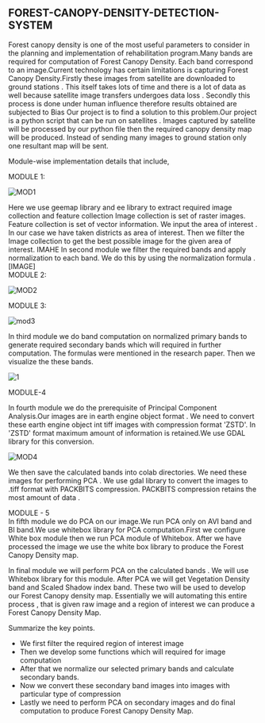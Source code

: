
## FOREST-CANOPY-DENSITY-DETECTION-SYSTEM
Forest canopy density is one of the most useful parameters to consider in the planning
and implementation of rehabilitation program.Many bands are required for computation
of Forest Canopy Density. Each band correspond to an image.Current technology has
certain limitations is capturing Forest Canopy Density.Firstly these images from satellite
are downloaded to ground stations . This itself takes lots of time and there is a lot of
data as well because satellite image transfers undergoes data loss . Secondly this
process is done under human influence therefore results obtained are subjected to Bias
Our project is to find a solution to this problem.Our project is a python script that can be
run on satellites . Images captured by satellite will be processed by our python file then
the required canopy density map will be produced. Instead of sending many images to
ground station only one resultant map will be sent.

Module-wise implementation details that include, 



MODULE 1: 

![MOD1](https://user-images.githubusercontent.com/52020282/166147158-a8806c5d-3312-4927-98d0-dcac13b0e84f.PNG)


Here we use geemap library and ee library to extract required image collection and feature
collection
Image collection is set of raster images.
Feature collection is set of vector information.
We input the area of interest . In our case we have taken districts as area of interest.
Then we filter the Image collection to get the best possible image for the given area of interest.
IMAHE
In second module we filter the required bands and
apply normalization to each band. We do this by using
the normalization formula .
[IMAGE] \
MODULE 2: 

![MOD2](https://user-images.githubusercontent.com/52020282/166147167-baeb25b1-03c8-4ad5-b710-e3b74a2f7d2f.PNG)


MODULE 3: 

![mod3](https://user-images.githubusercontent.com/52020282/166147171-8aa32654-9164-451a-bfb1-41ae92abc2db.PNG)


In third module we do band computation on normalized primary bands to generate required secondary bands which will required in further
computation. The formulas were mentioned in the
research paper. Then we visualize the these bands.

![1](https://user-images.githubusercontent.com/52020282/166147385-2681c541-694b-4800-8ea3-a5a442003e8e.PNG)



MODULE-4

In fourth module we do the prerequisite of Principal
Component Analysis.Our images are in earth engine
object format . We need to convert these earth engine
object int tiff images with compression format 'ZSTD'.
In 'ZSTD' format maximum amount of information is
retained.We use GDAL library for this conversion.

![MOD4](https://user-images.githubusercontent.com/52020282/166147184-c42b732f-ab6b-42b1-9abe-63bbe01eed8f.PNG)




We then save the calculated bands into colab directories. We need these images for
performing PCA . We use gdal library to convert the images to .tiff format with PACKBITS
compression. PACKBITS compression retains the most amount of data . 

MODULE - 5 \
In fifth module we do PCA on our image.We run PCA only on AVI band and BI band.We use whitebox library for PCA computation.First we configure White box
module then we run PCA module of Whitebox.
After we have processed the image we use the white
box library to produce the Forest Canopy Density map.

In final module we will perform PCA on the calculated bands . We will use Whitebox library
for this module. After PCA we will get Vegetation Density band and Scaled Shadow index
band. These two will be used to develop our Forest Canopy density map.
Essentially we will automating this entire process , that is given raw image and a region of
interest we can produce a Forest Canopy Density Map. 

Summarize the key points. 
- We first filter the required region of interest image
- Then we develop some functions which will required for
image computation
- After that we normalize our selected primary bands and
calculate secondary bands.
- Now we convert these secondary band images into images
with particular type of compression
- Lastly we need to perform PCA on secondary images and do
final computation to produce Forest Canopy Density Map.
